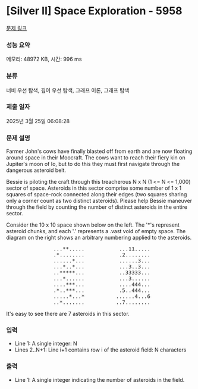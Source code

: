 # [Silver II] Space Exploration - 5958 

[문제 링크](https://www.acmicpc.net/problem/5958) 

### 성능 요약

메모리: 48972 KB, 시간: 996 ms

### 분류

너비 우선 탐색, 깊이 우선 탐색, 그래프 이론, 그래프 탐색

### 제출 일자

2025년 3월 25일 06:08:28

### 문제 설명

<p>Farmer John's cows have finally blasted off from earth and are now floating around space in their Moocraft. The cows want to reach their fiery kin on Jupiter's moon of Io, but to do this they must first navigate through the dangerous asteroid belt.</p>

<p>Bessie is piloting the craft through this treacherous N x N (1 <= N <= 1,000) sector of space. Asteroids in this sector comprise some number of 1 x 1 squares of space-rock connected along their edges (two squares sharing only a corner count as two distinct asteroids). Please help Bessie maneuver through the field by counting the number of distinct asteroids in the entire sector.</p>

<p>Consider the 10 x 10 space shown below on the left. The '*'s represent asteroid chunks, and each '.' represents a .vast void of empty space. The diagram on the right shows an arbitrary numbering applied to the asteroids.</p>

<pre>               ...**.....           ...11.....
               .*........           .2........
               ......*...           ......3...
               ...*..*...           ...3..3...
               ..*****...           ..33333...
               ...*......           ...3......
               ....***...           ....444...
               .*..***...           .5..444...
               .....*...*          ......4...6
               ..*.......          ..7........</pre>

<p>It's easy to see there are 7 asteroids in this sector.</p>

### 입력 

 <ul>
	<li>Line 1: A single integer: N</li>
	<li>Lines 2..N+1: Line i+1 contains row i of the asteroid field: N characters</li>
</ul>

<p> </p>

### 출력 

 <ul>
	<li>Line 1: A single integer indicating the number of asteroids in the field.</li>
</ul>

<p> </p>

